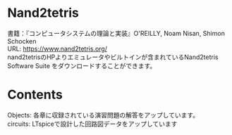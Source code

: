 # Nand2tetris
書籍：『コンピュータシステムの理論と実装』O'REILLY, Noam Nisan, Shimon Schocken<br>
URL: https://www.nand2tetris.org/ <br>
nand2tetrisのHPよりエミュレータやビルトインが含まれているNand2tetris Software Suite をダウンロードすることができます。<br>


# Contents
Objects: 各章に収録されている演習問題の解答をアップしています。<br>
circuits: LTspiceで設計した回路図データをアップしています <br>

